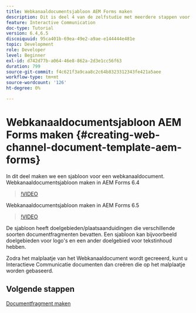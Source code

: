 ```yaml
---
title: Webkanaaldocumentsjabloon AEM Forms maken
description: Dit is deel 4 van de zelfstudie met meerdere stappen voor het maken van uw eerste interactieve communicatiedocument. In dit deel maken we een sjabloon voor een webkanaaldocument.
feature: Interactive Communication
doc-type: Tutorial
version: 6.4,6.5
discoiquuid: 95ca401b-69ea-49e2-a9ae-e144444e481e
topic: Development
role: Developer
level: Beginner
exl-id: d742d77b-a064-46e8-862a-2d3e1cc56f63
duration: 799
source-git-commit: f4c621f3a9caa8c2c64b8323312343fe421a5aee
workflow-type: tm+mt
source-wordcount: '126'
ht-degree: 0%

---
```


# Webkanaaldocumentsjabloon AEM Forms maken {#creating-web-channel-document-template-aem-forms}

In dit deel maken we een sjabloon voor een webkanaaldocument.
Webkanaaldocumentsjabloon maken in AEM Forms 6.4
>[!VIDEO](https://video.tv.adobe.com/v/22342?quality=12&learn=on)

Webkanaaldocumentsjabloon maken in AEM Forms 6.5
>[!VIDEO](https://video.tv.adobe.com/v/27807?quality=12&learn=on)

De sjabloon heeft doelgebieden/plaatsaanduidingen die verschillende soorten documentfragmenten bevatten. Een sjabloon kan bijvoorbeeld doelgebieden voor logo&#39;s en een ander doelgebied voor tekstinhoud hebben.

Zodra het malplaatje van het Webkanaaldocument wordt gecreeerd, kunt u Interactieve Communicatie documenten dan creëren die op het malplaatje worden gebaseerd.

## Volgende stappen

[Documentfragment maken](./partfive.md)
